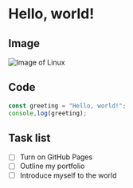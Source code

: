 # Hello, world!

## Image
![Image of Linux](https://imgs.search.brave.com/qEobXYLA5U7jMTMk-jXgpKzdZB2nqau5yRZAzkGoS38/rs:fit:500:0:0:0/g:ce/aHR0cHM6Ly91cGxv/YWQud2lraW1lZGlh/Lm9yZy93aWtpcGVk/aWEvY29tbW9ucy90/aHVtYi8zLzM1L1R1/eC5zdmcvMjIwcHgt/VHV4LnN2Zy5wbmc)

## Code
```javascript
const greeting = "Hello, world!";
console,log(greeting);
```
## Task list
- [ ] Turn on GitHub Pages
- [ ] Outline my portfolio
- [ ] Introduce myself to the world
